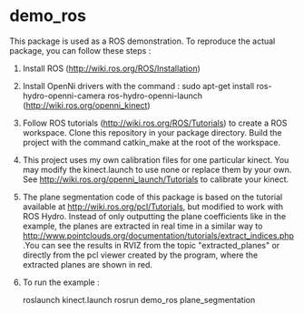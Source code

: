 demo_ros
========
This package is used as a ROS demonstration. To reproduce the actual package, you can follow these steps :

1) Install ROS (http://wiki.ros.org/ROS/Installation)

2) Install OpenNi drivers with the command : sudo apt-get install ros-hydro-openni-camera ros-hydro-openni-launch (http://wiki.ros.org/openni_kinect)

3) Follow ROS tutorials (http://wiki.ros.org/ROS/Tutorials) to create a ROS workspace. Clone this repository in your package directory. Build the project with the command catkin_make at the root of the workspace.

4) This project uses my own calibration files for one particular kinect. You may modify the kinect.launch to use none or replace them by your own. See http://wiki.ros.org/openni_launch/Tutorials to calibrate your kinect.

5) The plane segmentation code of this package is based on the tutorial available at http://wiki.ros.org/pcl/Tutorials, but modified to work with ROS Hydro. Instead of only outputting the plane coefficients like in the example, the planes are extracted in real time in a similar way to http://www.pointclouds.org/documentation/tutorials/extract_indices.php .You can see the results in RVIZ from the topic "extracted_planes" or directly from the pcl viewer created by the program, where the extracted planes are shown in red.

6) To run the example :  

    roslaunch kinect.launch
    rosrun demo_ros plane_segmentation
